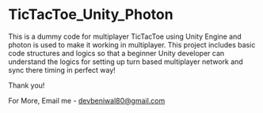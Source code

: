 # TicTacToe_Unity_Photon
This is a dummy code for multiplayer TicTacToe using Unity Engine and photon is used to make it working in multiplayer. This project includes basic code structures and logics so that a beginner Unity developer can understand the logics for setting up turn based multiplayer network and sync there timing in perfect way!

Thank you!

For More, Email me - devbeniwal80@gmail.com
